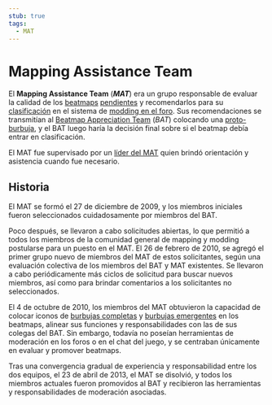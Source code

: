 ```yaml
---
stub: true
tags:
  - MAT
---
```


# Mapping Assistance Team

El **Mapping Assistance Team** (***MAT***) era un grupo responsable de evaluar la calidad de los [beatmaps](/wiki/Beatmap) [pendientes](/wiki/Beatmap/Category#wip-and-pending) y recomendarlos para su [clasificación](/wiki/Beatmap/Category#ranked) en el sistema de [modding en el foro](/wiki/Modding/Forum_modding). Sus recomendaciones se transmitían al [Beatmap Appreciation Team](/wiki/People/Beatmap_Appreciation_Team) (*BAT*) colocando una [proto-burbuja](/wiki/Modding/Proto-bubble), y el BAT luego haría la decisión final sobre si el beatmap debía entrar en clasificación.

El MAT fue supervisado ​​por un [líder del MAT](/wiki/People/Mapping_Assistance_Team/MAT_Leaders) quien brindó orientación y asistencia cuando fue necesario.

## Historia

El MAT se formó el 27 de diciembre de 2009, y los miembros iniciales fueron seleccionados cuidadosamente por miembros del BAT.

Poco después, se llevaron a cabo solicitudes abiertas, lo que permitió a todos los miembros de la comunidad general de mapping y modding postularse para un puesto en el MAT. El 26 de febrero de 2010, se agregó el primer grupo nuevo de miembros del MAT de estos solicitantes, según una evaluación colectiva de los miembros del BAT y MAT existentes. Se llevaron a cabo periódicamente más ciclos de solicitud para buscar nuevos miembros, así como para brindar comentarios a los solicitantes no seleccionados.

El 4 de octubre de 2010, los miembros del MAT obtuvieron la capacidad de colocar iconos de [burbujas completas](/wiki/Modding/Bubble) y [burbujas emergentes](/wiki/Modding/Bubble#bubble-pop) en los beatmaps, alinear sus funciones y responsabilidades con las de sus colegas del BAT. Sin embargo, todavía no poseían herramientas de moderación en los foros o en el chat del juego, y se centraban únicamente en evaluar y promover beatmaps.

Tras una convergencia gradual de experiencia y responsabilidad entre los dos equipos, el 23 de abril de 2013, el MAT se disolvió, y todos los miembros actuales fueron promovidos al BAT y recibieron las herramientas y responsabilidades de moderación asociadas.
